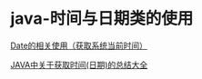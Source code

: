 # java-时间与日期类的使用

[Date的相关使用（获取系统当前时间）](https://www.cnblogs.com/qiuhaitang/p/12107834.html)

[JAVA中关于获取时间(日期)的总结大全](https://blog.csdn.net/weixin_37539378/article/details/78889992)
